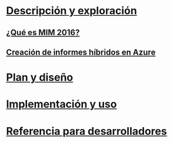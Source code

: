 # [Descripción y exploración](microsoft-identity-manager-2016.md)
## [¿Qué es MIM 2016?](microsoft-identity-manager-2016.md)
## [Creación de informes híbridos en Azure](identity-manager-hybrid-reporting-azure.md)
# [Plan y diseño](/microsoft-identity-manager/plan-design/microsoft-identity-manager-2016-supported-platforms)
# [Implementación y uso](/microsoft-identity-manager/deploy-use/microsoft-identity-manager-deploy)
# [Referencia para desarrolladores](/microsoft-identity-manager/reference/microsoft-identity-manager-2016-developer-reference)


<!--HONumber=Apr16_HO4-->


